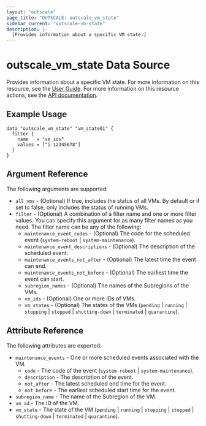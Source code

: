 ```yaml
---
layout: "outscale"
page_title: "OUTSCALE: outscale_vm_state"
sidebar_current: "outscale-vm-state"
description: |-
  [Provides information about a specific VM state.]
---
```


# outscale_vm_state Data Source

Provides information about a specific VM state.
For more information on this resource, see the [User Guide](https://docs.outscale.com/en/userguide/About-Instance-Lifecycle.html).
For more information on this resource actions, see the [API documentation](https://docs.outscale.com/api#readvmsstate).

## Example Usage

```hcl
data "outscale_vm_state" "vm_state01" {
  filter {
    name   = "vm_ids"
    values = ["i-12345678"]
  }
}
```

## Argument Reference

The following arguments are supported:

* `all_vms` - (Optional) If true, includes the status of all VMs. By default or if set to false, only includes the status of running VMs.
* `filter` - (Optional) A combination of a filter name and one or more filter values. You can specify this argument for as many filter names as you need. The filter name can be any of the following:
    * `maintenance_event_codes` - (Optional) The code for the scheduled event (`system-reboot` \| `system-maintenance`).
    * `maintenance_event_descriptions` - (Optional) The description of the scheduled event.
    * `maintenance_events_not_after` - (Optional) The latest time the event can end.
    * `maintenance_events_not_before` - (Optional) The earliest time the event can start.
    * `subregion_names` - (Optional) The names of the Subregions of the VMs.
    * `vm_ids` - (Optional) One or more IDs of VMs.
    * `vm_states` - (Optional) The states of the VMs (`pending` \| `running` \| `stopping` \| `stopped` \| `shutting-down` \| `terminated` \| `quarantine`).

## Attribute Reference

The following attributes are exported:

* `maintenance_events` - One or more scheduled events associated with the VM.
    * `code` - The code of the event (`system-reboot` \| `system-maintenance`).
    * `description` - The description of the event.
    * `not_after` - The latest scheduled end time for the event.
    * `not_before` - The earliest scheduled start time for the event.
* `subregion_name` - The name of the Subregion of the VM.
* `vm_id` - The ID of the VM.
* `vm_state` - The state of the VM (`pending` \| `running` \| `stopping` \| `stopped` \| `shutting-down` \| `terminated` \| `quarantine`).
